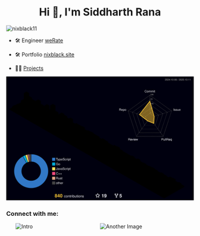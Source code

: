 <h1 align="center">Hi 👋, I'm Siddharth Rana</h1>
<p align="left"> <img src="https://komarev.com/ghpvc/?username=nixblack11&label=Profile%20views&color=0e75b6&style=flat" alt="nixblack11" /> </p>

- 🛠️ Engineer [weRate](https://werate.io)

- 🛠️ Portfolio [nixblack.site](https://nixblack.com)

- 👨‍💻 [Projects](https://github.com/NIXBLACK11/NIXBLACK11/blob/main/projects.md)

![](./profile-3d-contrib/profile-night-rainbow.svg)

<h3 align="left">Connect with me:</h3>

<div style="display: flex; justify-content: center; align-items: center;">
    <img src="https://github-readme-stats.vercel.app/api?username=NIXBLACK11&show_icons=true" alt="Intro" width="45%" height="200px"/>
    <img src="https://github-readme-streak-stats.herokuapp.com/?user=nixblack11" alt="Another Image" width="45%" height="200px"/>
</div>

